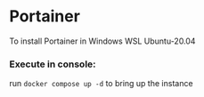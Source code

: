 # Portainer
To install Portainer in Windows WSL Ubuntu-20.04

### Execute in console:

run `docker compose up -d` to bring up the instance



